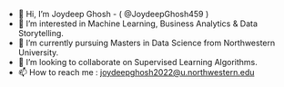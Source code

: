 - 👋 Hi, I’m Joydeep Ghosh - ( @JoydeepGhosh459 )
- 👀 I’m interested in Machine Learning, Business Analytics & Data Storytelling. 
- 🌱 I’m currently pursuing Masters in Data Science from Northwestern University.
- 💞️ I’m looking to collaborate on Supervised Learning Algorithms.
- 📫 How to reach me : joydeepghosh2022@u.northwestern.edu

<!---
JoydeepGhosh459/JoydeepGhosh459 is a ✨ special ✨ repository because its `README.md` (this file) appears on your GitHub profile.
You can click the Preview link to take a look at your changes.
--->
